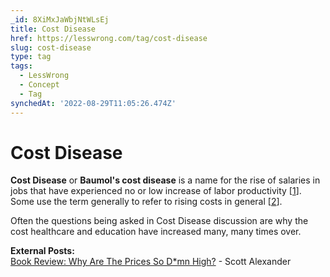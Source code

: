 ```yaml
---
_id: 8XiMxJaWbjNtWLsEj
title: Cost Disease
href: https://lesswrong.com/tag/cost-disease
slug: cost-disease
type: tag
tags:
  - LessWrong
  - Concept
  - Tag
synchedAt: '2022-08-29T11:05:26.474Z'
---
```

# Cost Disease

**Cost Disease** or **Baumol's cost disease** is a name for the rise of salaries in jobs that have experienced no or low increase of labor productivity \[[1](https://en.wikipedia.org/wiki/Baumol%27s_cost_disease)\]. Some use the term generally to refer to rising costs in general \[[2](https://www.lesswrong.com/posts/BBQ5HEnL3ShefQxEj/considerations-on-cost-disease)\].

Often the questions being asked in Cost Disease discussion are why the cost healthcare and education have increased many, many times over.

**External Posts:**  
[Book Review: Why Are The Prices So D*mn High?](https://slatestarcodex.com/2019/06/10/book-review-the-prices-are-too-dmn-high/) \- Scott Alexander